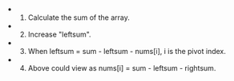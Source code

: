- 1. Calculate the sum of the array.
- 2. Increase "leftsum".
- 3. When leftsum = sum - leftsum - nums[i], i is the pivot index.
- 4. Above could view as nums[i] = sum - leftsum - rightsum.
